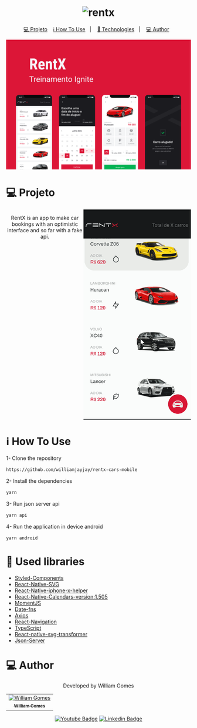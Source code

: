 <h1 align="center">
   <img alt="rentx" height="18" title="Rentx" src=".github/logo.png" />
</h1>

<p align="center">
  <a href="#projeto">💻 Projeto</a>&nbsp;&nbsp;&nbsp;
  <a href="#information_source-how-to-use">ℹ️ How To Use</a>&nbsp;&nbsp;&nbsp;|&nbsp;&nbsp;&nbsp;
  <a href="#rocket-used-libraries">🚀 Technologies</a>&nbsp;&nbsp;&nbsp;|&nbsp;&nbsp;&nbsp;
  <a href="#computer-author">💻 Author</a>&nbsp;&nbsp;&nbsp;
</p>

![cover](mobile/.github/capa.png)

# 💻 Projeto

<div align="center">
  <div style="display:  flex; align-items: flex-start;">
    <p>
  RentX is an app to make car bookings with an optimistic interface and so far with a fake api.
  </p>
  <img  src="https://raw.githubusercontent.com/williamjayjay/rentx-cars-mobile/master/mobile/.github/gif1.gif" >
  </div>
</div>

# :information_source: How To Use

1- Clone the repository

```bash
https://github.com/williamjayjay/rentx-cars-mobile
```
2- Install the dependencies
```bash
yarn
```

3- Run json server api
```bash
yarn api
```

4- Run the application in device android
```bash
yarn android
```

# :rocket: Used libraries

- [Styled-Components](https://styled-components.com/)
- [React-Native-SVG](https://github.com/react-native-svg/react-native-svg)
- [React-Native-iphone-x-helper](https://github.com/ptelad/react-native-iphone-x-helper)
- [React-Native-Calendars-version:1.505](https://www.npmjs.com/package/react-native-calendars)
- [MomentJS](https://momentjs.com/)
- [Date-fns](https://www.npmjs.com/package/date-fns)
- [Axios](https://axios-http.com/docs/intro)
- [React-Navigation](https://reactnavigation.org/)
- [TypeScript](https://www.typescriptlang.org/)
- [React-native-svg-transformer](https://github.com/kristerkari/react-native-svg-transformer)
- [Json-Server](https://styled-components.com/)


# :computer: Author

<div align="center">
 <p>Developed by William Gomes</p>
<div>
<table>
  <tr>
    <td align="center">
      <a href="http://github.com/williamjayjay/">
        <img src="https://avatars.githubusercontent.com/u/52439569?v=4" width="75px;" alt="William Gomes"/>
        <br />
        <sub>
          <b>William Gomes</b>
        </sub>
       </a>
       </td>
  </tr>
</table>
</div>

[![Youtube Badge](https://img.shields.io/badge/-Metalcode-FF0000?style=flat-square&labelColor=FF0000&logo=youtube&logoColor=white&link=https://www.youtube.com/channel/UC4IOuH99CdKBPydv7CW8Tdg)](https://www.youtube.com/channel/UC4IOuH99CdKBPydv7CW8Tdg)
[![Linkedin Badge](https://img.shields.io/badge/-William%20Gomes-blue?style=flat-square&logo=Linkedin&logoColor=white&link=https://www.linkedin.com/in/william-gomes-aab694149/)](https://www.linkedin.com/in/william-gomes-aab694149/)

</div>